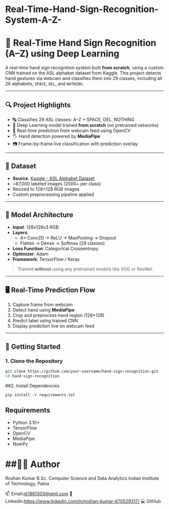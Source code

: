 # Real-Time-Hand-Sign-Recognition-System-A-Z-
# 🤚 Real-Time Hand Sign Recognition (A–Z) using Deep Learning

A real-time hand sign recognition system built **from scratch**, using a custom CNN trained on the ASL alphabet dataset from Kaggle. This project detects hand gestures via webcam and classifies them into 29 classes, including all 26 alphabets, `SPACE`, `DEL`, and `NOTHING`.


---

## 🔍 Project Highlights

- 🔠 Classifies 29 ASL classes: A–Z + SPACE, DEL, NOTHING  
- 🧠 Deep Learning model trained **from scratch** (no pretrained networks)  
- 🎥 Real-time prediction from webcam feed using OpenCV  
- 🖐️ Hand detection powered by **MediaPipe**  
- 📷 Frame-by-frame live classification with prediction overlay  

---

## 📁 Dataset

- **Source**: [Kaggle - ASL Alphabet Dataset](https://www.kaggle.com/datasets/grassknoted/asl-alphabet/data)  
- ~87,000 labeled images (2000+ per class)  
- Resized to 128×128 RGB images  
- Custom preprocessing pipeline applied  

---

## 🧠 Model Architecture

- **Input**: 128x128x3 RGB  
- **Layers**:  
  - 4× Conv2D → ReLU → MaxPooling → Dropout  
  - Flatten → Dense → Softmax (29 classes)  
- **Loss Function**: Categorical Crossentropy  
- **Optimizer**: Adam  
- **Framework**: TensorFlow / Keras  

> Trained **without** using any pretrained models like VGG or ResNet.

---

## 🖥️ Real-Time Prediction Flow

1. Capture frame from webcam  
2. Detect hand using **MediaPipe**  
3. Crop and preprocess hand region (128×128)  
4. Predict label using trained CNN  
5. Display prediction live on webcam feed  

---

## 🚀 Getting Started

### 1. Clone the Repository

```bash
git clone https://github.com/your-username/hand-sign-recognition.git
cd hand-sign-recognition
```
##2. Install Dependencies
```blash
pip install -r requirements.txt
```
## Requirements
- Python 3.10+
- TensorFlow
- OpenCV
- MediaPipe
- NumPy
# ##👨‍💻 Author
Roshan Kumar
B.Sc. Computer Science and Data Analytics
Indian Institute of Technology, Patna

📫 Email:rk1861303@gmil.com
🔗 LinkedIn:https://www.linkedin.com/in/roshan-kumar-670529317/
💻 GitHub



